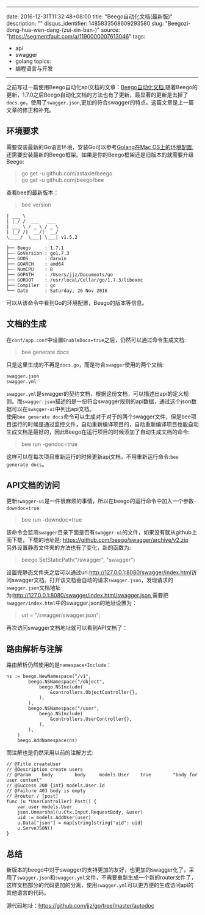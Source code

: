 
---
date: 2016-12-31T11:32:48+08:00
title: "Beego自动化文档(最新版)"
description: ""
disqus_identifier: 1485833568609293580
slug: "Beegozi-dong-hua-wen-dang-(zui-xin-ban-)"
source: "https://segmentfault.com/a/1190000007613046"
tags: 
- api 
- swagger 
- golang 
topics:
- 编程语言与开发
---

之前写过一篇使用Beego自动化api文档的文章：[Beego自动化文档](http://www.jianshu.com/p/0d375f4b36b2),随着Beego的更新，1.7.0之后Beego自动化文档的方法也有了更新，最显著的更新是去掉了`docs.go`，使用了`swagger.json`,更加的符合swagger的特点。这篇文章是上一篇文章的修正和补充。

环境要求
--------

需要安装最新的Go语言环境，安装Go可以参考[Golang在Mac
OS上的环境配置](http://www.jianshu.com/p/943870134593),还需要安装最新的Beego框架。如果是你的Beego框架还是旧版本的就需要升级Beego:

> go get -u github.com/astaxie/beego\
> go get -u github.com/beego/bee

查看bee的最新版本：

> bee version

    | ___ \
    | |_/ /  ___   ___
    | ___ \ / _ \ / _ \
    | |_/ /|  __/|  __/
    \____/  \___| \___| v1.5.2

    ├── Beego     : 1.7.1
    ├── GoVersion : go1.7.3
    ├── GOOS      : darwin
    ├── GOARCH    : amd64
    ├── NumCPU    : 8
    ├── GOPATH    : /Users/jjz/Documents/go
    ├── GOROOT    : /usr/local/Cellar/go/1.7.3/libexec
    ├── Compiler  : gc
    └── Date      : Saturday, 26 Nov 2016

可以从该命令中看到Go的环境配置，Beego的版本等信息。

文档的生成
----------

在`conf/app.conf`中设置`EnableDocs=true`之后，仍然可以通过命令生成文档:

> bee generate docs

只是这里生成的不再是`docs.go`，而是符合`swagger`使用的两个文档:

    swagger.json
    swagger.yml

`swagger.yml`是swagger的契约文档，根据这份文档，可以描述出api的定义规则。而`swagger.json`描述的是一份符合swagger规则的api数据，通过这个json数据可以在`swagger-ui`中列出api文档。\
使用`bee generate docs`命令可以生成对于对于的两个swagger文件，但是bee项目运行的时候是通过监控文件，自动重新编译项目的，自动重新编译项目也能自动生成文档是最好的，因此Beego在运行项目的时候添加了自动生成文档的命令:

> bee run -gendoc=true

这样可以在每次项目重新运行的时候更新api文档，不用重新运行命令:`bee generate docs`。

API文档的访问
-------------

更新`swagger-ui`是一件很麻烦的事情，所以在beego的运行命令中加入一个参数`-downdoc=true`:

> bee run -downdoc=true

该命令会监测`swagger`目录下面是否有`swagger-ui`的文件，如果没有就从github上面下载，下载的地址是:
<https://github.com/beego/swagger/archive/v2.zip>\
另外设置静态文件夹的方法也有了变化，新的函数为:

> beego.SetStaticPath("/swagger", "swagger")

设置完静态文件夹之后可以通过url:<http://127.0.0.1:8080/swagger/index.html>访问swagger文档。打开该文档会自动的请求`swagger.json`，发现请求的`swagger.json`文档地址为:<http://127.0.0.1:8080/swagger/index.html/swagger.json>,需要把`swagger/index.html`中的swagger.json的地址设置为：

> url = "/swagger/swagger.json";

再次访问swagger文档地址就可以看到API文档了：

路由解析与注解
--------------

路由解析仍然使用的是`namespace+Include`：

    ns := beego.NewNamespace("/v1",
            beego.NSNamespace("/object",
                beego.NSInclude(
                    &controllers.ObjectController{},
                ),
            ),
            beego.NSNamespace("/user",
                beego.NSInclude(
                    &controllers.UserController{},
                ),
            ),
        )
        beego.AddNamespace(ns)

而注解也是仍然采用以前的注解方式:

    // @Title createUser
    // @Description create users
    // @Param    body        body     models.User    true        "body for user content"
    // @Success 200 {int} models.User.Id
    // @Failure 403 body is empty
    // @router / [post]
    func (u *UserController) Post() {
        var user models.User
        json.Unmarshal(u.Ctx.Input.RequestBody, &user)
        uid := models.AddUser(user)
        u.Data["json"] = map[string]string{"uid": uid}
        u.ServeJSON()
    }

总结
----

新版本的beego中对于swagger的支持更加的友好，也更加的swagger化了，采用了`swagger.json`和`swagger.yml`文件，不需要重新生成一个新的router文件了，这样文档部分的代码更加的分离，使用`swagger.yml`可以更方便的生成访问api的其他语言的代码。

源代码地址：<https://github.com/jjz/go/tree/master/autodoc>

